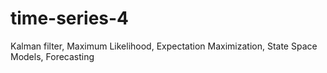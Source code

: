 # time-series-4
Kalman filter, Maximum Likelihood, Expectation Maximization, State Space Models, Forecasting
